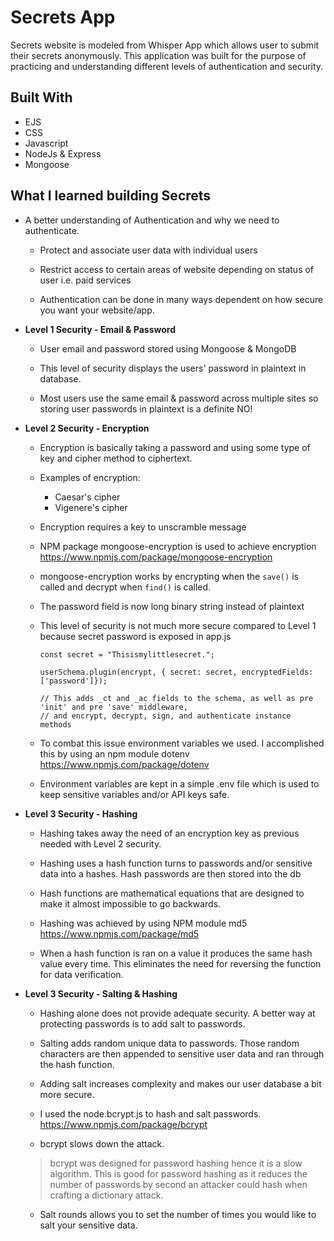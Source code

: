 # Secrets App

Secrets website is modeled from Whisper App which allows user to submit their secrets anonymously. This application was built for the purpose of practicing and understanding different levels of authentication and security.    


## Built With

* EJS
* CSS
* Javascript
* NodeJs & Express
* Mongoose

## What I learned building Secrets

* A better understanding of Authentication and why we need to authenticate.


  - Protect and associate user data with individual users

  - Restrict access to certain areas of website depending on status of user i.e. paid services

  - Authentication can be done in many ways dependent on how secure you want your website/app.


* __Level 1 Security - Email & Password__


  - User email and password stored using Mongoose & MongoDB

  - This level of security displays the users' password in plaintext in database.

  - Most users use the same email & password across multiple sites so storing user passwords in plaintext is a definite NO!


* __Level 2 Security - Encryption__


  - Encryption is basically taking a password and using some type of key and cipher method to ciphertext.

  - Examples of encryption:
      * Caesar's cipher
      * Vigenere's cipher

  - Encryption requires a key to unscramble message

  - NPM package mongoose-encryption is used to achieve encryption <https://www.npmjs.com/package/mongoose-encryption>

  - mongoose-encryption works by encrypting when the `save()` is called and decrypt when `find()` is called.

  - The password field is now long binary string instead of plaintext

  - This level of security is not much more secure compared to Level 1 because secret password is exposed in app.js


        const secret = "Thisismylittlesecret.";

        userSchema.plugin(encrypt, { secret: secret, encryptedFields: ['password']});

        // This adds _ct and _ac fields to the schema, as well as pre 'init' and pre 'save' middleware,
        // and encrypt, decrypt, sign, and authenticate instance methods

  - To combat this issue environment variables we used.  I accomplished this by using an npm module dotenv <https://www.npmjs.com/package/dotenv>

  - Environment variables are kept in a simple .env file which is used to keep sensitive variables and/or API keys safe.

* __Level 3 Security - Hashing__

  - Hashing takes away the need of an encryption key as previous needed with Level 2 security.

  - Hashing uses a hash function turns to passwords and/or sensitive data into a hashes. Hash passwords are then stored into the db

  - Hash functions are mathematical equations that are designed to make it almost impossible to go backwards.

  - Hashing was achieved by using NPM module md5 <https://www.npmjs.com/package/md5>

  - When a hash function is ran on a value it produces the same hash value every time. This eliminates the need for reversing the function for data verification.

* __Level 3 Security - Salting & Hashing__

  - Hashing alone does not provide adequate security. A better way at protecting passwords is to add salt to passwords.  

  - Salting adds random unique data to passwords. Those random characters are then appended to sensitive user data and ran through the hash function.

  - Adding salt increases complexity and makes our user database a bit more secure.

  - I used the node.bcrypt.js to hash and salt passwords. <https://www.npmjs.com/package/bcrypt>

  - bcrypt slows down the attack.

   > bcrypt was designed for password hashing hence it is a slow algorithm.  This is good for password hashing as it reduces the number of passwords by second an attacker could hash when crafting a dictionary attack.


  - Salt rounds allows you to set the number of times you would like to salt your sensitive data.  
